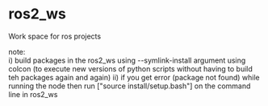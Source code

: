 # ros2_ws
Work space for ros projects

note: <br>
i) build packages in the ros2_ws using --symlink-install argument using colcon (to execute new versions of python scripts without having to build teh packages again and again)
ii) if you get error (package not found) while running the node then run ["source install/setup.bash"] on the command line in ros2_ws 
